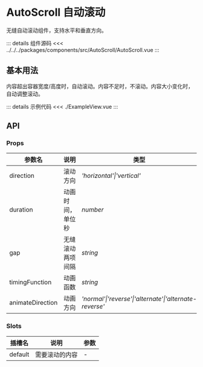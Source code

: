 # AutoScroll 自动滚动

无缝自动滚动组件，支持水平和垂直方向。

::: details 组件源码
<<< ../../../packages/components/src/AutoScroll/AutoScroll.vue
:::

## 基本用法

<script lang="ts" setup>
import ExampleView from './ExampleView.vue'
</script>

内容超出容器宽度/高度时，自动滚动。内容不足时，不滚动。内容大小变化时，自动调整滚动。

<ExampleView />

::: details 示例代码
<<< ./ExampleView.vue
:::

## API

### Props

| 参数名 | 说明 | 类型 | 默认值 |
| --- | --- | --- | --- |
| direction | 滚动方向 | _'horizontal'\|'vertical'_ | `horizontal` |
| duration | 动画时间，单位秒 | _number_ | `6` |
| gap | 无缝滚动两项间隔 | _string_ | `20px` |
| timingFunction | 动画函数 | _string_ | `linear` |
| animateDirection | 动画方向 | _'normal'\|'reverse'\|'alternate'\|'alternate-reverse'_ | `normal` |

### Slots

| 插槽名 | 说明 | 参数 |
| --- | --- | --- |
| default | 需要滚动的内容 | - |
